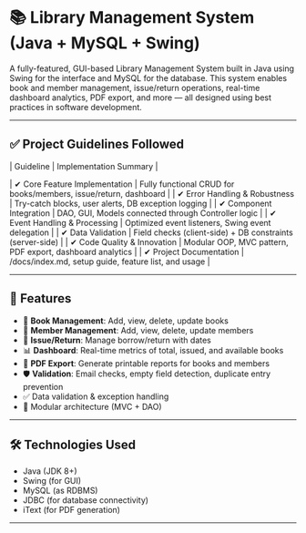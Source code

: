 # 📚 Library Management System (Java + MySQL + Swing)

A fully-featured, GUI-based Library Management System built in Java using Swing for the interface and MySQL for the database. This system enables book and member management, issue/return operations, real-time dashboard analytics, PDF export, and more — all designed using best practices in software development.

---

## ✅ Project Guidelines Followed

| Guideline                        | Implementation Summary |

| ✔ Core Feature Implementation    | Fully functional CRUD for books/members, issue/return, dashboard |
| ✔ Error Handling & Robustness    | Try-catch blocks, user alerts, DB exception logging |
| ✔ Component Integration          | DAO, GUI, Models connected through Controller logic |
| ✔ Event Handling & Processing    | Optimized event listeners, Swing event delegation |
| ✔ Data Validation                | Field checks (client-side) + DB constraints (server-side) |
| ✔ Code Quality & Innovation      | Modular OOP, MVC pattern, PDF export, dashboard analytics |
| ✔ Project Documentation          | /docs/index.md, setup guide, feature list, and usage |

---

## 🚀 Features

- 📖 **Book Management**: Add, view, delete, update books
- 👤 **Member Management**: Add, view, delete, update members
- 🔁 **Issue/Return**: Manage borrow/return with dates
- 📊 **Dashboard**: Real-time metrics of total, issued, and available books
- 📄 **PDF Export**: Generate printable reports for books and members
- 🛡️ **Validation**: Email checks, empty field detection, duplicate entry prevention
- ✅ Data validation & exception handling
- 🧩 Modular architecture (MVC + DAO)

---

## 🛠️ Technologies Used

-   Java (JDK 8+)
-   Swing (for GUI)
-   MySQL (as RDBMS)
-   JDBC (for database connectivity)
-   iText (for PDF generation)

---
